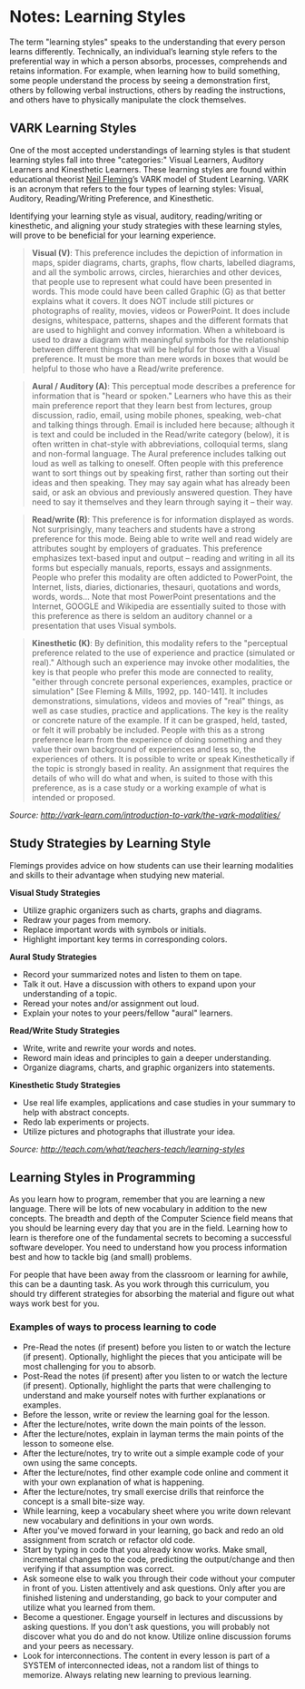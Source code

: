 # Notes: Learning Styles

The term "learning styles" speaks to the understanding that every person learns differently. Technically, an individual’s learning style refers to the preferential way in which a person absorbs, processes, comprehends and retains information. For example, when learning how to build something, some people understand the process by seeing a demonstration first, others by following verbal instructions, others by reading the instructions, and others have to physically manipulate the clock themselves.

## VARK Learning Styles

One of the most accepted understandings of learning styles is that student learning styles fall into three "categories:" Visual Learners, Auditory Learners and Kinesthetic Learners. These learning styles are found within educational theorist [Neil Fleming](https://en.wikipedia.org/wiki/Neil_Fleming)’s VARK model of Student Learning. VARK is an acronym that refers to the four types of learning styles: Visual, Auditory, Reading/Writing Preference, and Kinesthetic.

Identifying your learning style as visual, auditory, reading/writing or kinesthetic, and aligning your study strategies with these learning styles, will prove to be beneficial for your learning experience.

> **Visual (V)**:
This preference includes the depiction of information in maps, spider diagrams, charts, graphs, flow charts, labelled diagrams, and all the symbolic arrows, circles, hierarchies and other devices, that people use to represent what could have been presented in words. This mode could have been called Graphic (G) as that better explains what it covers. It does NOT include still pictures or photographs of reality, movies, videos or PowerPoint. It does include designs, whitespace, patterns, shapes and the different formats that are used to highlight and convey information. When a whiteboard is used to draw a diagram with meaningful symbols for the relationship between different things that will be helpful for those with a Visual preference. It must be more than mere words in boxes that would be helpful to those who have a Read/write preference.

> **Aural / Auditory (A)**:
This perceptual mode describes a preference for information that is "heard or spoken." Learners who have this as their main preference report that they learn best from lectures, group discussion, radio, email, using mobile phones, speaking, web-chat and talking things through. Email is included here because; although it is text and could be included in the Read/write category (below), it is often written in chat-style with abbreviations, colloquial terms, slang and non-formal language. The Aural preference includes talking out loud as well as talking to oneself. Often people with this preference want to sort things out by speaking first, rather than sorting out their ideas and then speaking. They may say again what has already been said, or ask an obvious and previously answered question. They have need to say it themselves and they learn through saying it – their way.

> **Read/write (R)**:
This preference is for information displayed as words. Not surprisingly, many teachers and students have a strong preference for this mode. Being able to write well and read widely are attributes sought by employers of graduates. This preference emphasizes text-based input and output – reading and writing in all its forms but especially manuals, reports, essays and assignments. People who prefer this modality are often addicted to PowerPoint, the Internet, lists, diaries, dictionaries, thesauri, quotations and words, words, words… Note that most PowerPoint presentations and the Internet, GOOGLE and Wikipedia are essentially suited to those with this preference as there is seldom an auditory channel or a presentation that uses Visual symbols.

> **Kinesthetic (K)**:
By definition, this modality refers to the "perceptual preference related to the use of experience and practice (simulated or real)." Although such an experience may invoke other modalities, the key is that people who prefer this mode are connected to reality, "either through concrete personal experiences, examples, practice or simulation" [See Fleming & Mills, 1992, pp. 140-141]. It includes demonstrations, simulations, videos and movies of "real" things, as well as case studies, practice and applications. The key is the reality or concrete nature of the example. If it can be grasped, held, tasted, or felt it will probably be included. People with this as a strong preference learn from the experience of doing something and they value their own background of experiences and less so, the experiences of others. It is possible to write or speak Kinesthetically if the topic is strongly based in reality. An assignment that requires the details of who will do what and when, is suited to those with this preference, as is a case study or a working example of what is intended or proposed.

_Source: http://vark-learn.com/introduction-to-vark/the-vark-modalities/_

## Study Strategies by Learning Style

Flemings provides advice on how students can use their learning modalities and skills to their advantage when studying new material.

**Visual Study Strategies**
+ Utilize graphic organizers such as charts, graphs and diagrams.
+ Redraw your pages from memory.
+ Replace important words with symbols or initials.
+ Highlight important key terms in corresponding colors.

**Aural Study Strategies**
+ Record your summarized notes and listen to them on tape.
+ Talk it out. Have a discussion with others to expand upon your understanding of a topic.
+ Reread your notes and/or assignment out loud.
+ Explain your notes to your peers/fellow "aural" learners.

**Read/Write Study Strategies**
+ Write, write and rewrite your words and notes.
+ Reword main ideas and principles to gain a deeper understanding.
+ Organize diagrams, charts, and graphic organizers into statements.

**Kinesthetic Study Strategies**
+ Use real life examples, applications and case studies in your summary to help with abstract concepts.
+ Redo lab experiments or projects.
+ Utilize pictures and photographs that illustrate your idea.

_Source: http://teach.com/what/teachers-teach/learning-styles_

## Learning Styles in Programming

As you learn how to program, remember that you are learning a new language. There will be lots of new vocabulary in addition to the new concepts. The breadth and depth of the Computer Science field means that you should be learning every day that you are in the field. Learning how to learn is therefore one of the fundamental secrets to becoming a successful software developer. You need to understand how you process information best and how to tackle big (and small) problems.

For people that have been away from the classroom or learning for awhile, this can be a daunting task. As you work through this curriculum, you should try different strategies for absorbing the material and figure out what ways work best for you.

### Examples of ways to process learning to code
+ Pre-Read the notes (if present) before you listen to or watch the lecture (if present). Optionally, highlight the pieces that you anticipate will be most challenging for you to absorb.
+ Post-Read the notes (if present) after you listen to or watch the lecture (if present). Optionally, highlight the parts that were challenging to understand and make yourself notes with further explanations or examples.
+ Before the lesson, write or review the learning goal for the lesson.
+ After the lecture/notes, write down the main points of the lesson.
+ After the lecture/notes, explain in layman terms the main points of the lesson to someone else.
+ After the lecture/notes, try to write out a simple example code of your own using the same concepts.
+ After the lecture/notes, find other example code online and comment it with your own explanation of what is happening.
+ After the lecture/notes, try small exercise drills that reinforce the concept is a small bite-size way.
+ While learning, keep a vocabulary sheet where you write down relevant new vocabulary and definitions in your own words.
+ After you've moved forward in your learning, go back and redo an old assignment from scratch or refactor old code.
+ Start by typing in code that you already know works. Make small, incremental changes to the code, predicting the output/change and then verifying if that assumption was correct.
+ Ask someone else to walk you through their code without your computer in front of you. Listen attentively and ask questions. Only after you are finished listening and understanding, go back to your computer and utilize what you learned from them.
+ Become a questioner. Engage yourself in lectures and discussions by asking questions.  If you don’t ask questions, you will probably not discover what you do and do not know. Utilize online discussion forums and your peers as necessary.
+ Look for interconnections. The content in every lesson is part of a SYSTEM of interconnected ideas, not a random list of things to memorize. Always relating new learning to previous learning.
